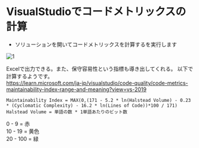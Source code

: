 # VisualStudioでコードメトリックスの計算

* ソリューションを開いてコードメトリックスを計算するを実行します  

![1](https://github.com/pea-sys/architecture-experiments/assets/49807271/c66ac939-d684-457b-a96d-4e4257bac6b4)

Excelで出力できる。また、保守容易性という指標も導き出してくれる。
以下で計算するようです。  
https://learn.microsoft.com/ja-jp/visualstudio/code-quality/code-metrics-maintainability-index-range-and-meaning?view=vs-2019
```
Maintainability Index = MAX(0,(171 - 5.2 * ln(Halstead Volume) - 0.23 * (Cyclomatic Complexity) - 16.2 * ln(Lines of Code))*100 / 171)
Halstead Volume = 単語の数 * 1単語あたりのビット数
```


0 - 9 = 赤  
10 - 19 = 黄色  
20 - 100 = 緑  